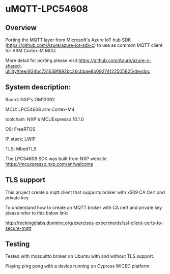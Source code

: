 # uMQTT-LPC54608
## Overview
Porting the MQTT layer from Microsoft's Azure IoT hub SDK (https://github.com/Azure/azure-iot-sdk-c) to use as common MQTT client for ARM Cortex-M MCU. 

More detail for porting please visit https://github.com/Azure/azure-c-shared-utility/tree/934bc731639f892bc26cbbae8b09274122505825/devdoc

## System description:
Board: NXP's OM13092

MCU: LPC54608 arm Cortex-M4

toolchain: NXP's MCUExpresso 10.1.0

OS: FreeRTOS

IP stack: LWIP

TLS: MbedTLS

The LPC54608 SDK was built from NXP website https://mcuxpresso.nxp.com/en/welcome
## TLS support
This project create a mqtt client that supports broker with x509 CA Cert and private key.

To understand how to create an MQTT broker with CA cert and private key please refer to this below link:

http://rockingdlabs.dunmire.org/exercises-experiments/ssl-client-certs-to-secure-mqtt
## Testing

Tested with mosquitto broker on Ubuntu with and without TLS support.

Playing ping pong with a device running on Cypress WICED platform.
